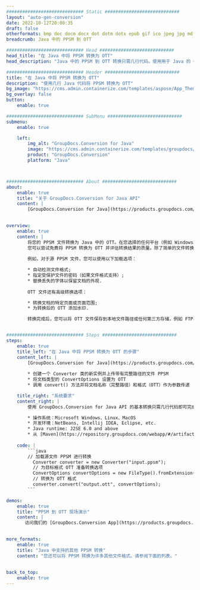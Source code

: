 ```yaml
---
############################# Static ############################
layout: "auto-gen-conversion"
date: 2022-10-12T20:00:35
draft: false
otherformats: bmp doc docm docx dot dotm dotx epub gif ico jpeg jpg md odt ott pdf png psd rtf tex tif tiff txt xps
breadcrumb: Java 中的 PPSM 到 OTT

############################# Head ############################
head_title: "在 Java 中将 PPSM 转换为 OTT"
head_description: "Java 中的 PPSM 到 OTT 转换只需几行代码。使用用于 Java 的 GroupDocs 文档转换 API 转换 160 多种文件格式"

############################# Header ############################
title: "在 Java 中将 PPSM 转换为 OTT"
description: "使用几行 Java 代码将 PPSM 转换为 OTT"
bg_image: "https://cms.admin.containerize.com/templates/aspose/App_Themes/V3/images/bg/header1.png"
bg_overlay: false
button:
    enable: true

############################# SubMenu ############################
submenu:
    enable: true

    left:
        img_alt: "GroupDocs.Conversion for Java"
        image: "https://cms.admin.containerize.com/templates/groupdocs/images/product-logos/90x90-noborder/groupdocs-conversion-java.png"
        product: "GroupDocs.Conversion"
        platform: "Java"



############################# About ############################
about:
    enable: true
    title: "关于 GroupDocs.Conversion for Java API"
    content: |
        [GroupDocs.Conversion for Java](https://products.groupdocs.com/conversion/java/) 是一种高级文件格式转换 API，用于在 Microsoft Office、OpenDocument、PDF、HTML、电子邮件、CAD 等流行图像和文档格式之间进行转换。只需几行代码即可完成更多工作。本机 API 会自动检测原始文档的格式，并提供许多选项来自定义转换后的文档。除了从文档中提取信息的功能外，它还默认支持将转换结果缓存到本地磁盘。但是，任何类型的缓存存储都可以通过实施适当的接口来支持 - Amazon S3、Dropbox、Google Drive、Windows Azure、Reddis 或任何其他接口。
    

overview:
    enable: true
    content: |
        将您的 PPSM 文件转换为 Java 中的 OTT。在您选择的任何平台（例如 Windows、Linux、macOS）上，只需几行 Java 代码。
        您可以尝试免费将 PPSM 转换为 OTT 并评估转换结果的质量。除了简单的文件转换脚本外，您还可以尝试更复杂的选项来加载 PPSM 源文件并存储 OTT 输出。 
        
        例如，对于源 PPSM 文件，您可以使用以下加载选项：

        * 自动检测文件格式;
        * 指定受保护文件的密码（如果文件格式支持）;
        * 替换丢失的字体以保留文档的外观.
        
        OTT 文件还有高级转换选项：

        * 转换文档的特定页面或页面范围;
        * 为转换后的 OTT 添加水印.

        转换完成后，您可以将 OTT 文件保存到本地文件路径或任何第三方存储，例如 FTP、Amazon S3、Google Drive、Dropbox 等。请注意 - 转换 PPSM到 OTT，您不需要安装任何额外的软件，例如 MS Office、Open Office、Adobe Acrobat Reader 等。


############################# Steps ############################
steps:
    enable: true
    title_left: "在 Java 中将 PPSM 转换为 OTT 的步骤"
    content_left: |
        [GroupDocs.Conversion for Java](https://products.groupdocs.com/conversion/java/) 允许开发人员使用几行代码轻松地将 PPSM 文件转换为 OTT。
        
        * 创建一个 Converter 类的新实例并上传带有完整路径的文件 PPSM
        * 将文档类型的 ConvertOptions 设置为 OTT
        * 调用 convert() 方法并将文档名称（完整路径）和格式（OTT）作为参数传递

    title_right: "系统要求"
    content_right: |
        使用 GroupDocs.Conversion for Java API 的基本转换只需几行代码即可完成。所有主要平台和操作系统都支持我们的 API。在执行以下代码之前，请确保您的系统上安装了以下先决条件。

        * 操作系统：Microsoft Windows、Linux、MacOS
        * 开发环境：NetBeans, Intellij IDEA, Eclipse, etc.
        * Java runtime: J2SE 6.0 and above
        * 从 [Maven](https://repository.groupdocs.com/webapp/#/artifacts/browse/tree/General/repo/com/groupdocs/groupdocs-conversion) 获取最新的 GroupDocs.Conversion for Java
         
    code: |
        ```java    
        // 加载源文件 PPSM 进行转换
          Converter converter = new Converter("input.ppsm");
          // 为目标格式 OTT 准备转换选项
          ConvertOptions convertOptions = new FileType().fromExtension("ott").getConvertOptions();
          // 转换为 OTT 格式
          converter.convert("output.ott", convertOptions);
        ```

demos:
    enable: true
    title: "PPSM 到 OTT 现场演示"
    content: |
       访问我们的 [GroupDocs.Conversion App](https://products.groupdocs.app/conversion/family) 网站并立即尝试 PPSM 到 OTT 转换。免费演示具有以下好处
          

more_formats:
    enable: true
    title: "Java 中支持的其他 PPSM 转换"
    content: "您还可以将 PPSM 转换为许多其他文件格式。请参阅下面的列表。"
       
       
back_to_top:
    enable: true
---
```

